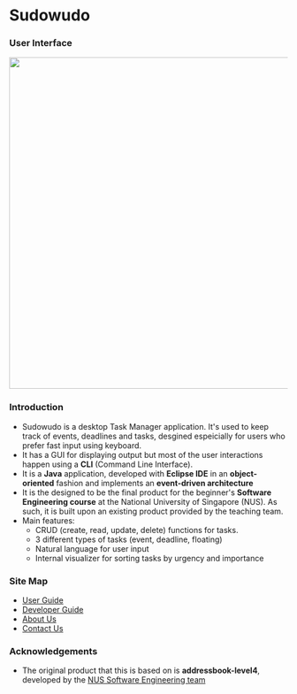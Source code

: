 # Sudowudo

### User Interface

<img src="docs/images/Ui.png" width="600"><br>


### Introduction

* Sudowudo is a desktop Task Manager application. It's used to keep track of events, deadlines and tasks, desgined espeicially for users who prefer fast input using keyboard.
* It has a GUI for displaying output but most of the user interactions happen using a **CLI** (Command Line Interface).
* It is a **Java** application, developed with **Eclipse IDE** in an **object-oriented** fashion and implements an **event-driven architecture**
* It is the designed to be the final product for the beginner's **Software Engineering course** at the National University of Singapore (NUS). As such, it is built upon an existing product provided by the teaching team.
* Main features:
    * CRUD (create, read, update, delete) functions for tasks.
    * 3 different types of tasks (event, deadline, floating)
    * Natural language for user input
    * Internal visualizer for sorting tasks by urgency and importance

  
### Site Map
* [User Guide](docs/UserGuide.md) 
* [Developer Guide](docs/DeveloperGuide.md) 
* [About Us](docs/AboutUs.md)
* [Contact Us](docs/ContactUs.md)


### Acknowledgements

* The original product that this is based on is **addressbook-level4**, developed by the [NUS Software Engineering team](https://github.com/se-edu/)

